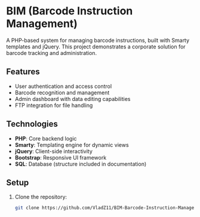 # BIM (Barcode Instruction Management)

A PHP-based system for managing barcode instructions, built with Smarty templates and jQuery. This project demonstrates a corporate solution for barcode tracking and administration.

## Features
- User authentication and access control
- Barcode recognition and management
- Admin dashboard with data editing capabilities
- FTP integration for file handling

## Technologies
- **PHP**: Core backend logic
- **Smarty**: Templating engine for dynamic views
- **jQuery**: Client-side interactivity
- **Bootstrap**: Responsive UI framework
- **SQL**: Database (structure included in documentation)

## Setup
1. Clone the repository:
   ```bash
   git clone https://github.com/VladZ11/BIM-Barcode-Instruction-Management-

